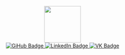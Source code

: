 <div id="header" align="center">
  <img src="https://media.giphy.com/media/M9gbBd9nbDrOTu1Mqx/giphy.gif" width="100"/>
  </div>
<div id="badges" align="center">
   <a href="https://github.com/Evgenie">
  <img src="https://img.shields.io/badge/GitHub-black?logo=github&logoColor=white&style=for-the-badge" alt="GiHub Badge"/>
  </a> 
  <a href="https://www.linkedin.com/in/evgeniy-shchukin-7bb481249/">
  <img src="https://img.shields.io/badge/LinkedIn-blue?style=for-the-badge&logo=linkedin&logoColor=white" alt="LinkedIn Badge"/>
  </a>
  <a href="https://vk.com/evgeniy_shukin">
  <img src="https://img.shields.io/badge/VK-blue?logo=vk&logoСolor=white&style=for-the-badge" alt="VK Badge"/>
  </a>
</div>
